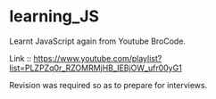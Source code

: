 # learning_JS
Learnt JavaScript again from Youtube BroCode.

Link :: https://www.youtube.com/playlist?list=PLZPZq0r_RZOMRMjHB_IEBjOW_ufr00yG1

Revision was required so as to prepare for interviews.